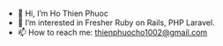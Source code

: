 - 👋 Hi, I’m Ho Thien Phuoc
- 👀 I’m interested in Fresher Ruby on Rails, PHP Laravel.
- 📫 How to reach me: thienphuocho1002@gmail.com

<!---
ThienPhuoc1002/ThienPhuoc1002 is a ✨ special ✨ repository because its `README.md` (this file) appears on your GitHub profile.
You can click the Preview link to take a look at your changes.
<!-- - 🌱 I’m currently learning VueJS
- 💞️ I’m looking to collaborate on ... -->
